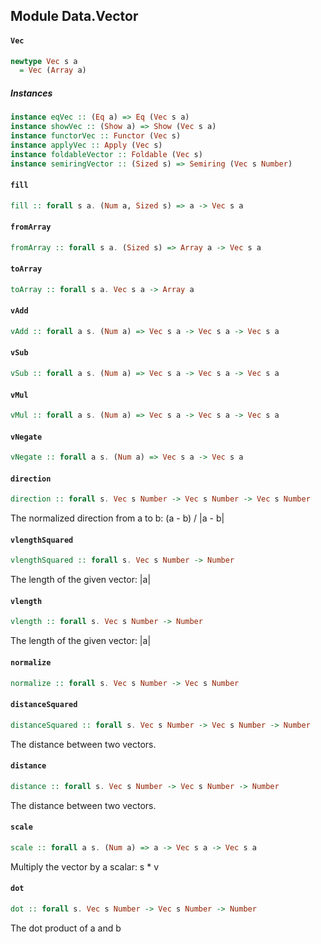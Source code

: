 ## Module Data.Vector

#### `Vec`

``` purescript
newtype Vec s a
  = Vec (Array a)
```

##### Instances
``` purescript
instance eqVec :: (Eq a) => Eq (Vec s a)
instance showVec :: (Show a) => Show (Vec s a)
instance functorVec :: Functor (Vec s)
instance applyVec :: Apply (Vec s)
instance foldableVector :: Foldable (Vec s)
instance semiringVector :: (Sized s) => Semiring (Vec s Number)
```

#### `fill`

``` purescript
fill :: forall s a. (Num a, Sized s) => a -> Vec s a
```

#### `fromArray`

``` purescript
fromArray :: forall s a. (Sized s) => Array a -> Vec s a
```

#### `toArray`

``` purescript
toArray :: forall s a. Vec s a -> Array a
```

#### `vAdd`

``` purescript
vAdd :: forall a s. (Num a) => Vec s a -> Vec s a -> Vec s a
```

#### `vSub`

``` purescript
vSub :: forall a s. (Num a) => Vec s a -> Vec s a -> Vec s a
```

#### `vMul`

``` purescript
vMul :: forall a s. (Num a) => Vec s a -> Vec s a -> Vec s a
```

#### `vNegate`

``` purescript
vNegate :: forall a s. (Num a) => Vec s a -> Vec s a
```

#### `direction`

``` purescript
direction :: forall s. Vec s Number -> Vec s Number -> Vec s Number
```

The normalized direction from a to b: (a - b) / |a - b|

#### `vlengthSquared`

``` purescript
vlengthSquared :: forall s. Vec s Number -> Number
```

The length of the given vector: |a|

#### `vlength`

``` purescript
vlength :: forall s. Vec s Number -> Number
```

The length of the given vector: |a|

#### `normalize`

``` purescript
normalize :: forall s. Vec s Number -> Vec s Number
```

#### `distanceSquared`

``` purescript
distanceSquared :: forall s. Vec s Number -> Vec s Number -> Number
```

The distance between two vectors.

#### `distance`

``` purescript
distance :: forall s. Vec s Number -> Vec s Number -> Number
```

The distance between two vectors.

#### `scale`

``` purescript
scale :: forall a s. (Num a) => a -> Vec s a -> Vec s a
```

Multiply the vector by a scalar: s * v

#### `dot`

``` purescript
dot :: forall s. Vec s Number -> Vec s Number -> Number
```

The dot product of a and b


